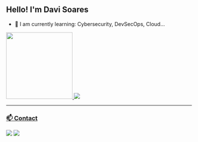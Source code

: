 ## Hello! I'm Davi Soares

- 🌱 I am currently learning: Cybersecurity, DevSecOps, Cloud...

<div>
<a href="https://github.com/eduxcode">
<!-- <img height="180em" src="https://github-readme-stats.vercel.app/api?username=eduxcode&theme=dark&show_icons=true"> -->
<img height="180em" src="https://github-readme-stats.vercel.app/api/top-langs/?username=eduxcode&layout=compact&theme=dark">

<img src="https://github-readme-stats.vercel.app/api/pin/?username=eduxcode&repo=skills-secure-repository-supply-chain&theme=chartreuse-dark" />

</div>

  ---
<!--
### 🛠️ Technologies

<div style="display: flex;">
  <img align="center" alt="Edu-Python" height="30" width="40" src="https://raw.githubusercontent.com/devicons/devicon/master/icons/python/python-original.svg">
  <img align="center" alt="Edu-Golang" height="30" width="40" src="https://raw.githubusercontent.com/devicons/devicon/master/icons/go/go-original.svg">
  <img align="center" alt="Edu-Linux" height="30" width="40" src="https://raw.githubusercontent.com/devicons/devicon/master/icons/linux/linux-original.svg">
  <img align="center" alt="Edu-Docker" height="30" width="40" src="https://raw.githubusercontent.com/devicons/devicon/master/icons/docker/docker-original.svg">
</div>
-->

### 📫 Contact

<a href="mailto:eduxcode@outlook.com"><img src="https://img.shields.io/badge/-Email-%23333?style=for-the-badge&logo=gmail&logoColor=white" target="_blank"></a>
<a href="https://www.linkedin.com/in/davicode/" target="_blank"><img src="https://img.shields.io/badge/-LinkedIn-%230077B5?style=for-the-badge&logo=linkedin&logoColor=white" target="_blank"></a>
